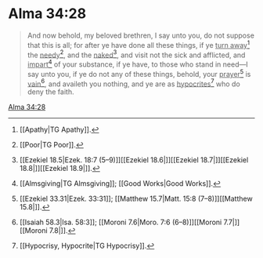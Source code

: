 # Alma 34:28

> And now behold, my beloved brethren, I say unto you, do not suppose that this is all; for after ye have done all these things, if ye <u>turn away</u>[^a] the <u>needy</u>[^b], and the <u>naked</u>[^c], and visit not the sick and afflicted, and <u>impart</u>[^d] of your substance, if ye have, to those who stand in need—I say unto you, if ye do not any of these things, behold, your <u>prayer</u>[^e] is <u>vain</u>[^f], and availeth you nothing, and ye are as <u>hypocrites</u>[^g] who do deny the faith.

[Alma 34:28](https://www.churchofjesuschrist.org/study/scriptures/bofm/alma/34?lang=eng&id=p28#p28)


[^a]: [[Apathy|TG Apathy]].  
[^b]: [[Poor|TG Poor]].  
[^c]: [[Ezekiel 18.5|Ezek. 18:7 (5–9)]][[Ezekiel 18.6|]][[Ezekiel 18.7|]][[Ezekiel 18.8|]][[Ezekiel 18.9|]].  
[^d]: [[Almsgiving|TG Almsgiving]]; [[Good Works|Good Works]].  
[^e]: [[Ezekiel 33.31|Ezek. 33:31]]; [[Matthew 15.7|Matt. 15:8 (7–8)]][[Matthew 15.8|]].  
[^f]: [[Isaiah 58.3|Isa. 58:3]]; [[Moroni 7.6|Moro. 7:6 (6–8)]][[Moroni 7.7|]][[Moroni 7.8|]].  
[^g]: [[Hypocrisy, Hypocrite|TG Hypocrisy]].  
